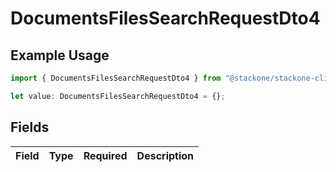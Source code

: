 # DocumentsFilesSearchRequestDto4

## Example Usage

```typescript
import { DocumentsFilesSearchRequestDto4 } from "@stackone/stackone-client-ts/sdk/models/shared";

let value: DocumentsFilesSearchRequestDto4 = {};
```

## Fields

| Field       | Type        | Required    | Description |
| ----------- | ----------- | ----------- | ----------- |